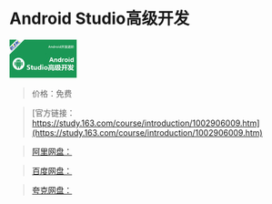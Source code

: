 # Android Studio高级开发

![img](../../../assets/study163/free/6598191268577648263.png)

> 价格：免费

> [官方链接：https://study.163.com/course/introduction/1002906009.htm](https://study.163.com/course/introduction/1002906009.htm)

> [阿里网盘：]()

> [百度网盘：]()

> [夸克网盘：]()

